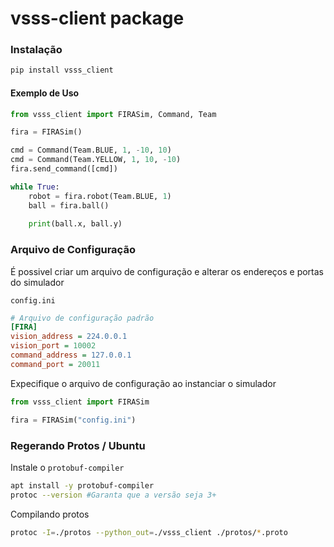 # vsss-client package

### Instalação
```sh
pip install vsss_client
```

#### Exemplo de Uso
```py
from vsss_client import FIRASim, Command, Team

fira = FIRASim()

cmd = Command(Team.BLUE, 1, -10, 10)
cmd = Command(Team.YELLOW, 1, 10, -10)
fira.send_command([cmd])

while True:
    robot = fira.robot(Team.BLUE, 1)
    ball = fira.ball()
    
    print(ball.x, ball.y)
```

### Arquivo de Configuração
É possivel criar um arquivo de configuração e alterar os endereços e portas do simulador

`config.ini`
```ini
# Arquivo de configuração padrão
[FIRA]
vision_address = 224.0.0.1
vision_port = 10002
command_address = 127.0.0.1
command_port = 20011
```

Expecifique o arquivo de configuração ao instanciar o simulador

```py
from vsss_client import FIRASim

fira = FIRASim("config.ini")
```

### Regerando Protos / Ubuntu
Instale o `protobuf-compiler` 
```sh
apt install -y protobuf-compiler
protoc --version #Garanta que a versão seja 3+
```

Compilando protos
```sh
protoc -I=./protos --python_out=./vsss_client ./protos/*.proto
```

